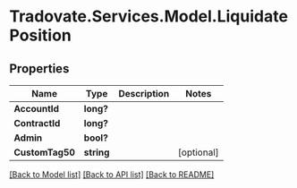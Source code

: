 # Tradovate.Services.Model.LiquidatePosition
## Properties

Name | Type | Description | Notes
------------ | ------------- | ------------- | -------------
**AccountId** | **long?** |  | 
**ContractId** | **long?** |  | 
**Admin** | **bool?** |  | 
**CustomTag50** | **string** |  | [optional] 

[[Back to Model list]](../README.md#documentation-for-models) [[Back to API list]](../README.md#documentation-for-api-endpoints) [[Back to README]](../README.md)

